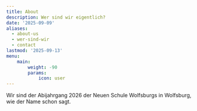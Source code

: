 ```yaml
---
title: About
description: Wer sind wir eigentlich?
date: '2025-09-09'
aliases:
  - about-us
  - wer-sind-wir
  - contact
lastmod: '2025-09-13'
menu:
    main: 
        weight: -90
        params:
            icon: user
---
```


Wir sind der Abijahrgang 2026 der Neuen Schule Wolfsburgs in Wolfsburg, wie der Name schon sagt.
